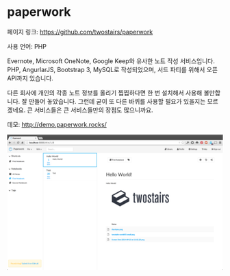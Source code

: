 # paperwork

페이지 링크: https://github.com/twostairs/paperwork

사용 언어: PHP

Evernote, Microsoft OneNote, Google Keep와 유사한 노트 작성 서비스입니다. PHP, AngurlarJS, Bootstrap 3, MySQL로 작성되었으며, 서드 파티를 위해서 오픈 API까지 있습니다. 

다른 회사에 개인의 각종 노트 정보를 올리기 찝찝하다면 한 번 설치해서 사용해 볼만합니다. 잘 만들어 놓았습니다. 그런데 굳이 또 다른 바퀴를 사용할 필요가 있을지는 모르겠네요. 큰 서비스들은 큰 서비스들만의 장점도 많으니까요. 

데모: http://demo.paperwork.rocks/

![이미지1](img/002$15.png)